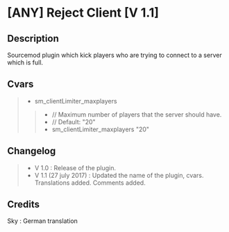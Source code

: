 [ANY] Reject Client [V 1.1]
===================

Description
-------------
Sourcemod plugin which kick players who are trying to connect to a server which is full.

Cvars
-------------
> - sm_clientLimiter_maxplayers
>> - // Maximum number of players that the server should have.
>> - // Default: "20"
>> - sm_clientLimiter_maxplayers "20"

Changelog
-------------
> - V 1.0 : Release of the plugin.
> - V 1.1 (27 july 2017) : Updated the name of the plugin, cvars. Translations added. Comments added.

Credits
-------------
Sky : German translation

